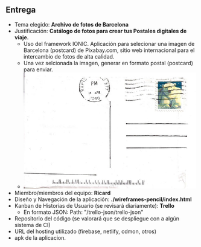 ## Entrega

- Tema elegido: **Archivo de fotos de Barcelona**
- Justificación: **Catálogo de fotos para crear tus Postales digitales de viaje.**
    - Uso del framework IONIC. Aplicación para selecionar una imagen de Barcelona (postcard) de Pixabay.com, sitio web internacional para el intercambio de fotos de alta calidad.
    - Una vez selcionada la imagen, generar en formato postal (postcard) para enviar.
    - ![Image psotal](src/assets/img/background.jpg)
- Miembro/miembros del equipo: **Ricard**
- Diseño y Navegación de la aplicación: **./wireframes-pencil/index.html**
- Kanban de Historias de Usuario (se revisará diariamente): **Trello**
    - En formato JSON: Path: "/trello-json/trello-json"
- Repositorio del código (se valorará que se despliegue con a algún sistema de CI)
- URL del hosting utilizado (firebase, netlify, cdmon, otros)
- apk de la aplicacion.
